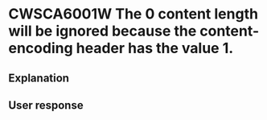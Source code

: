 # CWSCA6001W The 0 content length will be ignored because the content-encoding header has the value 1.

## Explanation

## User response